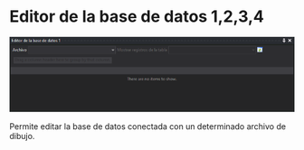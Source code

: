 # Editor de la base de datos 1,2,3,4

![Panel Editor de la base de datos 1](../../../.gitbook/assets/editordelabasededatos.png)

Permite editar la base de datos conectada con un determinado archivo de dibujo.

